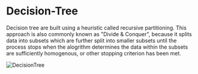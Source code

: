# Decision-Tree
Decision tree are built using a heuristic called recursive partitioning. This approach is also commonly known as "Divide &amp; Conquer", because it splits data into subsets which are further split into smaller subsets until the process stops when the alogrithm determines the data within the subsets are sufficiently homogenous, or other stopping criterion has been met.

![DecisionTree](https://user-images.githubusercontent.com/105537870/181877585-69a6b0dc-64a6-4cb6-a373-258fd7f00e17.png)
